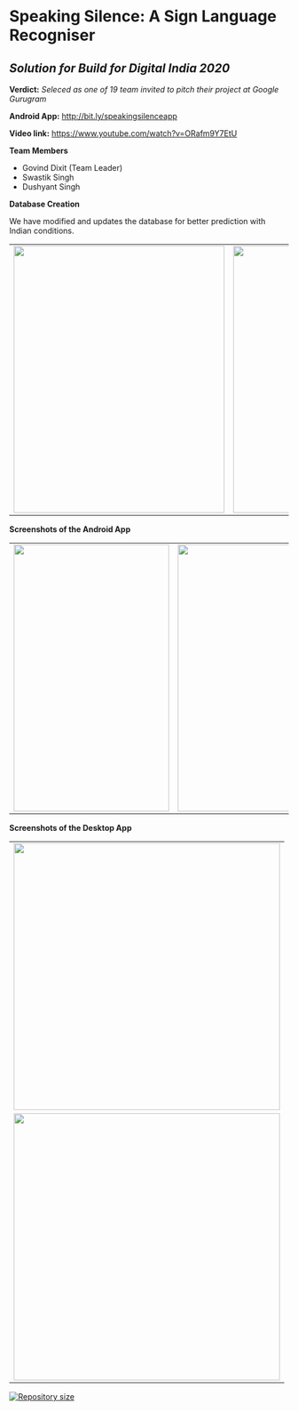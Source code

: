 # Speaking Silence: A Sign Language Recogniser
## *Solution for Build for Digital India 2020*

**Verdict:** _Seleced as one of 19 team invited to pitch their project at Google Gurugram_

**Android App:** http://bit.ly/speakingsilenceapp 

**Video link:** https://www.youtube.com/watch?v=ORafm9Y7EtU

**Team Members**
- Govind Dixit (Team Leader)
- Swastik Singh
- Dushyant Singh

**Database Creation**

We have modified and updates the database for better prediction with Indian conditions.

<table>
   <tr>
      <td><img src="static/d1.jpg" height = "480" width="380"></td>
      <td><img src="static/d2.jpg" height = "480" width="380"></td>
  </tr>
</table>


**Screenshots of the Android App**

<table>
   <tr>
      <td><img src="static/s1.jpg" height = "480" width="280"></td>
      <td><img src="static/s2.jpg" height = "480" width="280"></td>
      <td><img src="static/s3.jpg" height = "480" width="280"></td>
  </tr>
</table>

**Screenshots of the Desktop App**

<table>
   <tr>
      <td><img src="static/a1.jpg" height = "480" width="480"></td>
  </tr>
  <tr>
      <td><img src="static/a2.jpg" height = "480" width="480"></td>
  </tr>
</table>

<a href="https://github.com/lukesampson/scoop">
    <img src="https://img.shields.io/github/repo-size/GOVINDDIXIT/Speaking-Silence.svg" alt="Repository size" />
</a>


